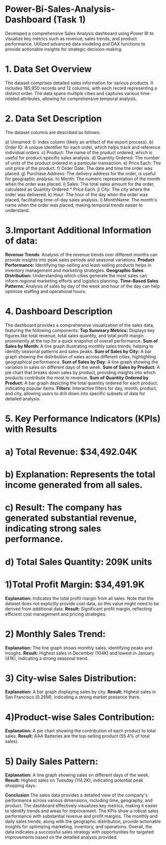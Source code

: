 # Power-Bi-Sales-Analysis-Dashboard (Task 1)
Developed a comprehensive Sales Analysis dashboard using Power BI to visualize key metrics such as revenue, sales trends, and product performance. Utilized advanced data modeling and DAX functions to provide actionable insights for strategic decision-making.
# 1. Data Set Overview
The dataset comprises detailed sales information for various products. It includes 185,950 records and 12 columns, with each record representing a distinct order. The data spans multiple cities and captures various time-related attributes, allowing for comprehensive temporal analysis.

# 2. Data Set Description
The dataset columns are described as follows:

a) Unnamed: 0: Index column (likely an artifact of the export process).
b) Order ID: A unique identifier for each order, which helps track and reference individual orders.
c) Product: The name of the product ordered, which is useful for product-specific sales analysis.
d) Quantity Ordered: The number of units of the product ordered in a particular transaction.
e) Price Each: The unit price of the product.
f) Order Date: The date and time the order was placed.
g) Purchase Address: The delivery address for the order, is useful for geographic analysis.
h) Month: The numeric representation of the month when the order was placed.
i) Sales: The total sales amount for the order, calculated as Quantity Ordered * Price Each.
j) City: The city where the order was delivered.
k) Hour: The hour of the day when the order was placed, facilitating time-of-day sales analysis.
l) MonthName: The month's name when the order was placed, making temporal trends easier to understand.
# 3.Important Additional Information of data:
**Revenue Trends**: Analysis of the revenue trends over different months can provide insights into peak sales periods and seasonal variations.
**Product Performance:** Identifying top-selling and least-selling products helps in inventory management and marketing strategies.
**Geographic Sales Distribution:** Understanding which cities generate the most sales can inform regional marketing efforts and logistics planning.
**Time-Based Sales Patterns:** Analysis of sales by day of the week and hour of the day can help optimize staffing and operational hours.

# 4. Dashboard Description
The dashboard provides a comprehensive visualization of the sales data, featuring the following components:
**Top Summary Metrics:** Displays key figures like total revenue, total sales quantity, and total profit margin prominently at the top for a quick snapshot of overall performance.
**Sum of Sales by Month:** A line graph illustrating monthly sales trends, helping to identify seasonal patterns and sales peaks.
**Sum of Sales by City:** A bar graph showing the distribution of sales across different cities, highlighting geographical performance.
**Sum of Sales by Day:** A line graph showing the variation in sales on different days of the week.
**Sum of Sales by Product:** A pie chart that breaks down sales by product, providing insights into which products contribute the most to revenue.
**Sum of Quantity Ordered by Product:** A bar graph depicting the total quantity ordered for each product, indicating popular items.
**Filters:** Interactive filters for day, month, product, and city, allowing users to drill down into specific subsets of data for detailed analysis.
# 5. Key Performance Indicators (KPIs) with Results
# a) **Total Revenue:** $34,492.04K
# **b) Explanation:** Represents the total income generated from all sales.
# c) **Result:** The company has generated substantial revenue, indicating strong sales performance.
# d) **Total Sales Quantity:** 209K units
# 1)**Total Profit Margin**: $34,491.9K

**Explanation:** Indicates the total profit margin from all sales. Note that the dataset does not explicitly provide cost data, so this value might need to be derived from additional data.
**Result:** Significant profit margin, reflecting efficient cost management and pricing strategies.

# 2) **Monthly Sales Trend:**
**Explanation:** The line graph shows monthly sales, identifying peaks and troughs.
**Result:** Highest sales in December (104K) and lowest in January (41K), indicating a strong seasonal trend.

# 3) **City-wise Sales Distribution:**
**Explanation:** A bar graph displaying sales by city.
**Result:** Highest sales in San Francisco (0.26M), indicating a strong market presence there.

# 4)Product-wise Sales Contribution:
**Explanation:** A pie chart showing the contribution of each product to total sales.
**Result:** AAA Batteries are the top-selling product (55.4% of total sales).

# 5) Daily Sales Pattern:
**Explanation:** A line graph showing sales on different days of the week.
**Result:** Highest sales on Tuesday (114.2K), indicating potential peak shopping days.

**Conclusion**
The sales data provides a detailed view of the company's performance across various dimensions, including time, geography, and product. The dashboard effectively visualizes key metrics, making it easier to identify trends and areas for improvement. The KPIs show a robust sales performance with substantial revenue and profit margins. The monthly and daily sales trends, along with the geographic distribution, provide actionable insights for optimizing marketing, inventory, and operations. Overall, the data indicates a successful sales strategy with opportunities for targeted improvements based on the detailed analysis provided.
